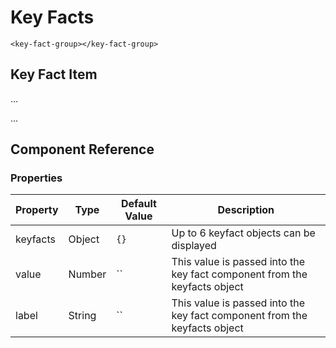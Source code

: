 # Key Facts
```
<key-fact-group></key-fact-group>
```
## Key Fact Item
...

<key-fact
    v-for="keyfact in keyfacts"
    :key="keyfact.id"
    :keyfact="keyfact">
</key-fact>
...

## Component Reference

### Properties

| Property  | Type  | Default Value  | Description  |
| --------- | ----- | -------------- | -------------- |
| keyfacts     | Object | `{}`           | Up to 6 keyfact objects can be displayed |
| value     | Number | ``           | This value is passed into the key fact component from the keyfacts object |
| label     | String | ``           | This value is passed into the key fact component from the keyfacts object |
